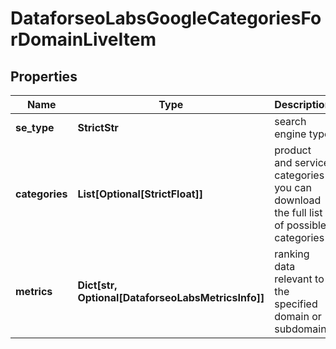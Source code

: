 # DataforseoLabsGoogleCategoriesForDomainLiveItem


## Properties

| Name | Type | Description | Notes |
|------------ | ------------- | ------------- | -------------|
**se_type** | **StrictStr** | search engine type |[optional]|
**categories** | **List[Optional[StrictFloat]]** | product and service categories<br>you can download the full list of possible categories |[optional]|
**metrics** | **Dict[str, Optional[DataforseoLabsMetricsInfo]]** | ranking data relevant to the specified domain or subdomain |[optional]|